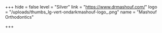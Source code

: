 +++
hide = false
level = "Silver"
link = "https://www.drmashouf.com/"
logo = "/uploads/thumbs_lg-vert-ondarkmashouf-logo_.png"
name = "Mashouf Orthodontics"

+++

